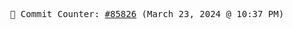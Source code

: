 <p align="center">
    <samp>
        📮 Commit Counter: <a href="https://github.com/Javascript-void0/Javascript-void0/commits/main">#85826</a> (March 23, 2024 @ 10:37 PM)
    </samp>
</p>